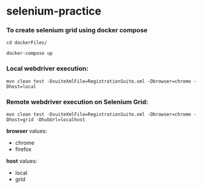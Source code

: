 # selenium-practice

### To create selenium grid using docker compose
`cd dockerFiles/`

`docker-compose up`


### Local webdriver execution:
`mvn clean test -DsuiteXmlFile=RegistrationSuite.xml -Dbrowser=chrome -Dhost=local`


### Remote webdriver execution on Selenium Grid:
`mvn clean test -DsuiteXmlFile=RegistrationSuite.xml -Dbrowser=chrome -Dhost=grid -DhubUrl=localhost`


**browser** values:
- chrome
- firefox

**host** values:
- local
- grid
